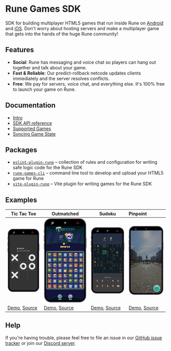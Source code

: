 # Rune Games SDK

SDK for building multiplayer HTML5 games that run inside Rune on [Android](https://play.google.com/store/apps/details?id=ai.rune.tincan) and [iOS](https://apps.apple.com/app/rune-games-and-voice-chat/id1450358364). Don't worry about hosting servers and make a multiplayer game that gets into the hands of the huge Rune community!

## Features

- **Social**: Rune has messaging and voice chat so players can hang out together and talk about your game.
- **Fast & Reliable**: Our predict-rollback netcode updates clients immediately and the server resolves conflicts.
- **Free**: We pay for servers, voice chat, and everything else. It's 100% free to launch your game on Rune.

## Documentation

- [Intro](https://developers.rune.ai/docs/multiplayer/intro)
- [SDK API reference](https://developers.rune.ai/docs/multiplayer/api-reference)
- [Supported Games](https://developers.rune.ai/docs/multiplayer/supported-games)
- [Syncing Game State](https://developers.rune.ai/docs/multiplayer/syncing-game-state)

## Packages

- [`eslint-plugin-rune`](https://github.com/rune/rune-games-sdk/tree/staging/packages/eslint-plugin-rune) – collection of rules and configuration for writing safe logic code for the Rune SDK
- [`rune-games-cli`](https://github.com/rune/rune-games-sdk/tree/staging/packages/rune-games-cli) – command line tool to develop and upload your HTML5 game for Rune
- [`vite-plugin-rune`](https://github.com/rune/rune-games-sdk/tree/staging/packages/vite-plugin-rune) – Vite plugin for writing games for the Rune SDK

## Examples

| Tic Tac Toe                                                                                                                                              | Outmatched                                                                                                                                             | Sudoku                                                                                                                                              | Pinpoint                                                                                                                                           |
| -------------------------------------------------------------------------------------------------------------------------------------------------------- | ------------------------------------------------------------------------------------------------------------------------------------------------------ | --------------------------------------------------------------------------------------------------------------------------------------------------- | :------------------------------------------------------------------------------------------------------------------------------------------------- |
| [<img src="docs/static/img/multiplayer-games/tic-tac-toe.png" width=500>](https://developers.rune.ai/examples/tic-tac-toe/)                              | [<img src="docs/static/img/multiplayer-games/outmatched.png" width=500>](https://developers.rune.ai/examples/outmatched/)                              | [<img src="docs/static/img/multiplayer-games/sudoku.png" width=500>](https://developers.rune.ai/examples/sudoku/)                                   | [<img src="docs/static/img/multiplayer-games/pinpoint.png" width=500>](https://developers.rune.ai/examples/pinpoint/)                              |
| [Demo](https://developers.rune.ai/examples/tic-tac-toe/), [Source](https://github.com/rune/rune-games-sdk/tree/staging/multiplayer/examples/tic-tac-toe) | [Demo](https://developers.rune.ai/examples/outmatched/), [Source](https://github.com/rune/rune-games-sdk/tree/staging/multiplayer/examples/outmatched) | [Demo](https://developers.rune.ai/examples/tic-tac-toe/), [Source](https://github.com/rune/rune-games-sdk/tree/staging/multiplayer/examples/sudoku) | [Demo](https://developers.rune.ai/examples/pinpoint/), [Source](https://github.com/rune/rune-games-sdk/tree/staging/multiplayer/examples/pinpoint) |

## Help

If you're having trouble, please feel free to file an issue in our [GitHub issue tracker](https://github.com/rune/rune-games-sdk/issues) or join our [Discord server](https://discord.gg/rune-devs).
